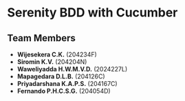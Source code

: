 # Serenity BDD with Cucumber

## Team Members
- **Wijesekera C.K.** (204234F)
- **Siromin K.V.** (204204N)
- **Waweliyadda H.W.M.V.D.** (2024227L)
- **Mapagedara D.L.B.** (204126C)
- **Priyadarshana K.A.P.S.** (204167C)
- **Fernando P.H.C.S.G.** (204054D)
